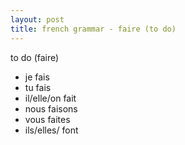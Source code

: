 ```yaml
---
layout: post
title: french grammar - faire (to do)
---
```


to do (faire)

- je fais
- tu fais
- il/elle/on fait
- nous faisons
- vous faites
- ils/elles/ font
